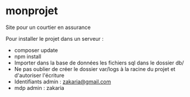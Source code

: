 # monprojet

Site pour un courtier en assurance

Pour installer le projet dans un serveur :

* composer update
* npm install
* Importer dans la base de données les fichiers sql dans le dossier db/
* Ne pas oublier de créer le dossier var/logs à la racine du projet et d'autoriser l'écriture
* Identifiants admin : zakaria@gmail.com
* mdp admin : zakaria
